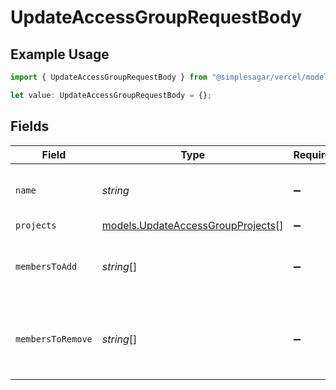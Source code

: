 # UpdateAccessGroupRequestBody

## Example Usage

```typescript
import { UpdateAccessGroupRequestBody } from "@simplesagar/vercel/models/updateaccessgroupop.js";

let value: UpdateAccessGroupRequestBody = {};
```

## Fields

| Field                                                                        | Type                                                                         | Required                                                                     | Description                                                                  | Example                                                                      |
| ---------------------------------------------------------------------------- | ---------------------------------------------------------------------------- | ---------------------------------------------------------------------------- | ---------------------------------------------------------------------------- | ---------------------------------------------------------------------------- |
| `name`                                                                       | *string*                                                                     | :heavy_minus_sign:                                                           | The name of the access group                                                 | My access group                                                              |
| `projects`                                                                   | [models.UpdateAccessGroupProjects](../models/updateaccessgroupprojects.md)[] | :heavy_minus_sign:                                                           | N/A                                                                          |                                                                              |
| `membersToAdd`                                                               | *string*[]                                                                   | :heavy_minus_sign:                                                           | List of members to add to the access group.                                  |                                                                              |
| `membersToRemove`                                                            | *string*[]                                                                   | :heavy_minus_sign:                                                           | List of members to remove from the access group.                             |                                                                              |